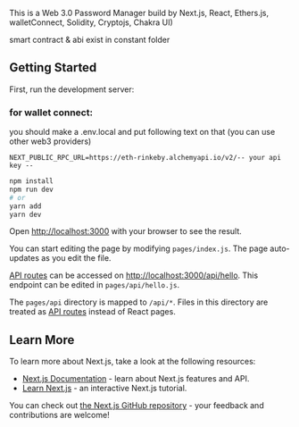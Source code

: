 This is a Web 3.0 Password Manager build by Next.js, React, Ethers.js, walletConnect, Solidity, Cryptojs, Chakra UI)

smart contract & abi exist in constant folder

## Getting Started

First, run the development server:

### for wallet connect:
you should make a .env.local and put following text on that (you can use other web3 providers)
```
NEXT_PUBLIC_RPC_URL=https://eth-rinkeby.alchemyapi.io/v2/-- your api key --
```

```bash
npm install
npm run dev
# or
yarn add
yarn dev
```

Open [http://localhost:3000](http://localhost:3000) with your browser to see the result.

You can start editing the page by modifying `pages/index.js`. The page auto-updates as you edit the file.

[API routes](https://nextjs.org/docs/api-routes/introduction) can be accessed on [http://localhost:3000/api/hello](http://localhost:3000/api/hello). This endpoint can be edited in `pages/api/hello.js`.

The `pages/api` directory is mapped to `/api/*`. Files in this directory are treated as [API routes](https://nextjs.org/docs/api-routes/introduction) instead of React pages.

## Learn More

To learn more about Next.js, take a look at the following resources:

- [Next.js Documentation](https://nextjs.org/docs) - learn about Next.js features and API.
- [Learn Next.js](https://nextjs.org/learn) - an interactive Next.js tutorial.

You can check out [the Next.js GitHub repository](https://github.com/vercel/next.js/) - your feedback and contributions are welcome!


